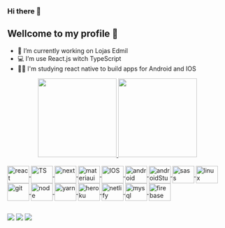 ### Hi there 👋
## Wellcome to my profile  👋

 - 💼 I’m currently working on Lojas Edmil
 - 💻 I’m use React.js witch TypeScript
 - 👨‍🎓 I'm studying react native to build apps for Android and IOS

<div align="center">
  <a href="https://github.com/ClaudivanSantos">
  <img height="180em" src="https://github-readme-stats.vercel.app/api?username=ClaudivanSantos&show_icons=true&theme=dark&include_all_commits=true&count_private=true"/>
  <img height="180em" src="https://github-readme-stats.vercel.app/api/top-langs/?username=ClaudivanSantos&layout=compact&langs_count=7&theme=dark"/>
</div>
  
<div style="display: inline_block"><br>
  <img align="center" alt="react" height="40" width="50"  src="https://cdn.jsdelivr.net/gh/devicons/devicon/icons/react/react-original.svg" />
  <img align="center" alt="TS" height="40" width="50"  src="https://cdn.jsdelivr.net/gh/devicons/devicon/icons/typescript/typescript-original.svg" />
  <img align="center" alt="next" height="40" width="50"  src="https://cdn.jsdelivr.net/gh/devicons/devicon/icons/nextjs/nextjs-original-wordmark.svg" />
  <img align="center" alt="materiaui" height="40" width="50" src="https://cdn.jsdelivr.net/gh/devicons/devicon/icons/materialui/materialui-original.svg" />
  <img align="center" alt="IOS" height="40" width="50" src="https://cdn.jsdelivr.net/gh/devicons/devicon/icons/apple/apple-original.svg">
  <img align="center" alt="android" height="40" width="50" src="https://cdn.jsdelivr.net/gh/devicons/devicon/icons/android/android-plain-wordmark.svg">
  <img align="center" alt="androidStudio" height="40" width="50" src="https://cdn.jsdelivr.net/gh/devicons/devicon/icons/androidstudio/androidstudio-original.svg">  
  <img align="center" alt="sass" height="40" width="50" src="https://cdn.jsdelivr.net/gh/devicons/devicon/icons/sass/sass-original.svg">
  <img align="center" alt="linux" height="40" width="50"  src="https://cdn.jsdelivr.net/gh/devicons/devicon/icons/linux/linux-original.svg" />
  <img align="center" alt="git" height="40" width="50"  src="https://cdn.jsdelivr.net/gh/devicons/devicon/icons/git/git-original.svg" />
  <img align="center" alt="node" height="40" width="50"  src="https://cdn.jsdelivr.net/gh/devicons/devicon/icons/nodejs/nodejs-original.svg" />
  <img align="center" alt="yarn" height="40" width="50"  src="https://cdn.jsdelivr.net/gh/devicons/devicon/icons/yarn/yarn-original.svg" />
  <img align="center" alt="heroku" height="40" width="50"  src="https://cdn.jsdelivr.net/gh/devicons/devicon/icons/heroku/heroku-original-wordmark.svg" />
  <img align="center" alt="netlify" height="40" width="50"  src="https://cdn.icon-icons.com/icons2/2107/PNG/512/file_type_netlify_icon_130354.png" />
  <img align="center" alt="mysql" height="40" width="50" src="https://cdn.jsdelivr.net/gh/devicons/devicon/icons/mysql/mysql-original-wordmark.svg">
  <img align="center" alt="firebase" height="40" width="50" src="https://cdn.jsdelivr.net/gh/devicons/devicon/icons/firebase/firebase-plain-wordmark.svg">
</div>

##

<div>
  <a href="https://instagram.com/claudivan.dev?utm_medium=copy_link" target="_blank"><img src="https://img.shields.io/badge/-Instagram-%23E4405F?style=for-the-badge&logo=instagram&logoColor=white" target="_blank"></a>
  <a href = "mailto:claudivansantos61@gmail.com"><img src="https://img.shields.io/badge/-Gmail-%23333?style=for-the-badge&logo=gmail&logoColor=white" target="_blank"></a>
  <a href="https://www.linkedin.com/in/claudivansantos"><img src="https://img.shields.io/badge/-LinkedIn-%230077B5?style=for-the-badge&logo=linkedin&logoColor=white" target="_blank"></a> 
  
    
</div>
